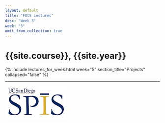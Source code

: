 ```yaml
---
layout: default
title: "FOCS Lectures"
desc: "Week 5"
week: "5"
omit_from_collection: true
---
```


# {{site.course}}, {{site.year}}

{% include lectures_for_week.html week="5" section_title="Projects" collapsed="false" %}

----

![SPIS_logo](/images/SPIS_logo.jpg)
